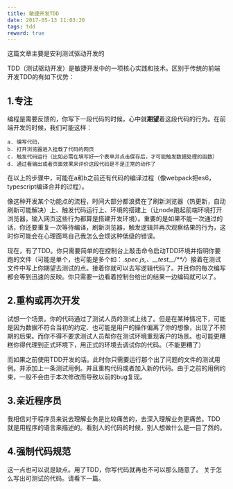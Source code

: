 ```yaml
---
title: 敏捷开发TDD
date: 2017-05-13 11:03:20
tags: tdd
reward: true
---
```

这篇文章主要是安利测试驱动开发的


TDD（测试驱动开发）是敏捷开发中的一项核心实践和技术。区别于传统的前端开发TDD的有如下优势：

1.专注
---
编程是需要反馈的，你写下一段代码的时候，心中就**期望**着这段代码的行为。在前端开发的时候，我们可能这样：
````
a. 编写代码，
b. 打开浏览器进入挂载了代码的网页
c. 触发代码运行（比如必需在填写好一个表单并点击保存后，才可能触发数据处理的函数）
d. 通过看输出或者页面效果来评价这段代码是不是正常的动作了
````
在以上的步骤中，可能在a和b之前还有代码的编译过程（像webpack把es6，typescript编译合并的过程）。
<!-- more -->

像这种开发某个功能点的流程，时间大部分都浪费在了刷新浏览器（热更新，自动刷新可能解决）上、触发代码运行上、环境的搭建上（让node跑起前端环境打开浏览器，输入网页这些行为都算是搭建开发环境）。重要的是如果不能一次通过的话，你还要重复一次等待编译，刷新浏览器，触发逻辑并再次观察结果的行为，这时你可能会在心理面骂自己我怎么会烦这种低级的错误。

现在，有了TDD。你只需要简单的在控制台上敲击命令启动TDD环境并指明你要跑的文件（可能是单个，也可能是多个如：*.spec.js,、\_\_test\_\_/**/*）接着在测试文件中写上你期望去测试的点。接着你就可以去写逻辑代码了。并且你的每次编写都会等到迅速的反映。你只需要一边看着控制台给出的结果一边编码就可以了。

2.重构或再次开发
---
试想一个场景。你的代码通过了测试人员的测试上线了。但是在某种情况下，可能是因为数据不符合当初的约定、也可能是用户的操作偏离了你的想像，出现了不预期的后果。而你不得不要求测试人员帮你在测试环境重现客户的场景。也可能更糟糕你得代理到正式环境下，用正式的环境去调试你的代码。（不能更糟了）

而如果之前使用TDD开发的话。此时你只需要运行那个出了问题的文件的测试用例。并添加上一条测试用例。并且重构代码或者加入新的代码。由于之前的用例约束，一般不会由于本次修改而导致以前的bug复现。

3.亲近程序员
---
我相信对于程序员来说去理解业务是比较痛苦的，去深入理解业务更痛苦。TDD就是用程序的语言来描述的。看别人的代码的时候，别人想做什么是一目了然的。

4.强制代码规范
---
这一点也可以说是缺点。用了TDD，你写代码就再也不可以那么随意了。
关于怎么写出可测试的代码。请看下一篇。